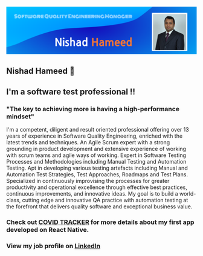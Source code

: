 
![alt text](https://github.com/NishadHameed1982/NishadHameed1982/blob/master/bannerimage_002.png)


## Nishad Hameed 👋
## I'm a software test professional !!


### "The key to achieving more is having a high-performance mindset"

I'm a competent, diligent and result oriented professional offering over 13 years of experience in Software Quality Engineering, enriched with the latest trends and techniques. An Agile Scrum expert with a strong grounding in product development and extensive experience of working with scrum teams and agile ways of working. Expert in Software Testing Processes and Methodologies including Manual Testing and Automation Testing. Apt in developing various testing artefacts including Manual and Automation Test Strategies, Test Approaches, Roadmaps and Test Plans. Specialized in continuously improvising the processes for greater productivity and operational excellence through effective best practices, continuous improvements, and innovative ideas. My goal is to build a world-class, cutting edge and innovative QA practice with automation testing at the forefront that delivers quality software and exceptional business value.


[COVID TRACKER]: https://github.com/NishadHameed1982/RN_CovidTracker/blob/master/README.md

### Check out [COVID TRACKER] for more details about my first app developed on React Native.

[LinkedIn]: https://www.linkedin.com/in/nishad-hameed-31745547/
### View my job profile on [LinkedIn]
